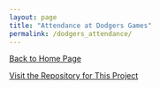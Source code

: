```yaml
---
layout: page
title: "Attendance at Dodgers Games"
permalink: /dodgers_attendance/
---
```

[Back to Home Page](https://kdfullington.github.io/kdfullington_portfolio/)

[Visit the Repository for This Project](https://github.com/kdfullington/kdfullington-portfolio/tree/main/dodgers_games_attendance)